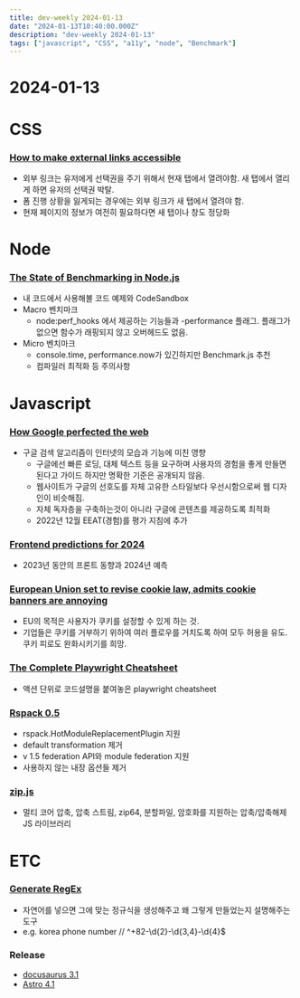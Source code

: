 ```yaml
---
title: dev-weekly 2024-01-13
date: "2024-01-13T10:40:00.000Z"
description: "dev-weekly 2024-01-13"
tags: ["javascript", "CSS", "a11y", "node", "Benchmark"]
---
```

# 2024-01-13

# CSS

### **[How to make external links accessible](https://blog.pope.tech/2024/01/02/how-to-make-external-links-accessible)**

- 외부 링크는 유저에게 선택권을 주기 위해서 현재 탭에서 열려야함. 새 탭에서 열리게 하면 유저의 선택권 박탈.
- 폼 진행 상황을 잃게되는 경우에는 외부 링크가 새 탭에서 열려야 함.
- 현재 페이지의 정보가 여전히 필요하다면 새 탭이나 창도 정당화

# Node

### **[The State of Benchmarking in Node.js](https://www.webpro.nl/articles/the-state-of-benchmarking-in-nodejs)**

- 내 코드에서 사용해볼 코드 예제와 CodeSandbox
- Macro 벤치마크
    - node:perf_hooks 에서 제공하는 기능들과 -performance 플래그. 플래그가 없으면 함수가 래핑되지 않고 오버헤드도 없음.
- Micro 벤치마크
    - console.time, performance.now가 있긴하지만 Benchmark.js 추천
    - 컴파일러 최적화 등 주의사항

# Javascript

### **[How Google perfected the web](https://www.theverge.com/c/23998379/google-search-seo-algorithm-webpage-optimization)**

- 구글 검색 알고리즘이 인터넷의 모습과 기능에 미친 영향
    - 구글에선 빠른 로딩, 대체 텍스트 등을 요구하며 사용자의 경험을 좋게 만들면 된다고 가이드 하지만 명확한 기준은 공개되지 않음.
    - 웹사이트가 구글의 선호도를 자체 고유한 스타일보다 우선시함으로써 웹 디자인이 비슷해짐.
    - 자체 독자층을 구축하는것이 아니라 구글에 콘텐츠를 제공하도록 최적화
    - 2022년 12월 EEAT(경험)를 평가 지침에 추가

### **[Frontend predictions for 2024](https://buttondown.email/whatever_jamie/archive/frontend-predictions-for-2024/)**

- 2023년 동안의 프론트 동향과 2024년 예측

### **[European Union set to revise cookie law, admits cookie banners are annoying](https://www.techspot.com/news/101396-european-union-set-revise-cookie-law-admits-cookie.html)**

- EU의 목적은 사용자가 쿠키를 설정할 수 있게 하는 것.
- 기업들은 쿠키를 거부하기 위하여 여러 플로우를 거치도록 하여 모두 허용을 유도. 쿠키 피로도 완화시키기를 희망.

### **[The Complete Playwright Cheatsheet](https://proxiesapi.com/articles/the-complete-playwright-cheatsheet)**

- 액션 단위로 코드설명을 붙여놓은 playwright cheatsheet

### **[Rspack 0.5](https://www.rspack.dev/blog/announcing-0.5)**

- rspack.HotModuleReplacementPlugin 지원
- default transformation 제거
- v 1.5 federation API와 module federation 지원
- 사용하지 않는 내장 옵션들 제거

### **[zip.js](https://gildas-lormeau.github.io/zip.js/)**

- 멀티 코어 압축, 압축 스트림, zip64, 분할파일, 암호화를 지원하는 압축/압축해제 JS 라이브러리

# ETC

### **[Generate RegEx](https://www.subiregex.com/)**

- 자연어를 넣으면 그에 맞는 정규식을 생성해주고 왜 그렇게 만들었는지 설명해주는 도구
- e.g. korea phone number // ^\+82-\d{2}-\d{3,4}-\d{4}$

### **Release**

- [docusaurus 3.1](https://docusaurus.io/blog/releases/3.1)
- [Astro 4.1](https://astro.build/blog/astro-410/)